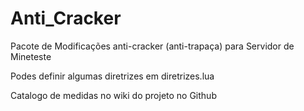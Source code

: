 # Anti_Cracker
Pacote de Modificações anti-cracker (anti-trapaça) para Servidor de Mineteste

Podes definir algumas diretrizes em diretrizes.lua

Catalogo de medidas no wiki do projeto no Github

